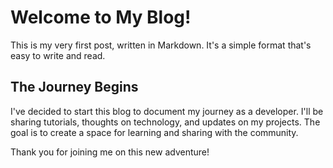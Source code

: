 # Welcome to My Blog!

This is my very first post, written in Markdown. It's a simple format that's easy to write and read.

## The Journey Begins

I've decided to start this blog to document my journey as a developer. I'll be sharing tutorials, thoughts on technology, and updates on my projects. The goal is to create a space for learning and sharing with the community.

Thank you for joining me on this new adventure!